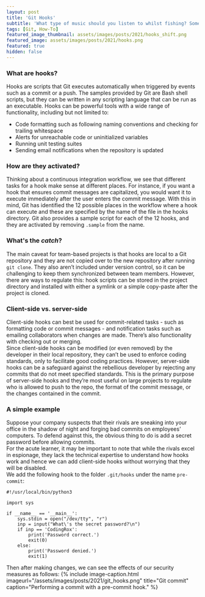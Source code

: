 ```yaml
---
layout: post
title: 'Git Hooks'
subtitle: 'What type of music should you listen to whilst fishing? Something catchy!'
tags: [Git, How-To]
featured_image_thumbnail: assets/images/posts/2021/hooks_shift.png
featured_image: assets/images/posts/2021/hooks.png
featured: true
hidden: false
---
```


### What are hooks?

Hooks are scripts that Git executes automatically when triggered by events such as a commit or a push. The samples provided by Git are Bash shell scripts, but they can be written in any scripting language that can be run as an executable. Hooks can be powerful tools with a wide range of functionality, including but not limited to:
* Code formatting such as following naming conventions and checking for trailing whitespace
* Alerts for unreachable code or uninitialized variables
* Running unit testing suites
* Sending email notifications when the repository is updated

### How are they activated?
Thinking about a continuous integration workflow, we see that different tasks for a hook make sense at different places. For instance, if you want a hook that ensures commit messages are capitalized, you would want it to execute immediately after the user enters the commit message. With this in mind, Git has identified the 12 possible places in the workflow where a hook can execute and these are specified by the name of the file in the hooks directory. Git also provides a sample script for each of the 12 hooks, and they are activated by removing `.sample` from the name.

### What's the _catch_?
The main caveat for team-based projects is that hooks are local to a Git repository and they are not copied over to the new repository after running `git clone`. They also aren’t included under version control, so it can be challenging to keep them synchronized between team members. However, there are ways to regulate this: hook scripts can be stored in the project directory and installed with either a symlink or a simple copy-paste after the project is cloned.

### Client-side vs. server-side
Client-side hooks can best be used for commit-related tasks - such as formatting code or commit messages - and notification tasks such as emailing collaborators when changes are made. There’s also functionality with checking out or merging.  
Since client-side hooks can be modified (or even removed) by the developer in their local repository, they can’t be used to enforce coding standards, only to facilitate good coding practices. However, server-side hooks can be a safeguard against the rebellious developer by rejecting any commits that do not meet specified standards. This is the primary purpose of server-side hooks and they’re most useful on large projects to regulate who is allowed to push to the repo, the format of the commit message, or the changes contained in the commit.

### A simple example
Suppose your company suspects that their rivals are sneaking into your office in the shadow of night and forging bad commits on employees’ computers. To defend against this, the obvious thing to do is add a secret password before allowing commits.  
For the acute learner, it may be important to note that while the rivals excel in espionage, they lack the technical expertise to understand how hooks work and hence we can add client-side hooks without worrying that they will be disabled.  
We add the following hook to the folder `.git/hooks` under the name `pre-commit`:
<pre><code class="language-py">#!/usr/local/bin/python3
  
import sys

if __name__ == '__main__':
    sys.stdin = open("/dev/tty", "r")
    inp = input("What\'s the secret password?\n")
    if inp == 'CodingRox':
        print('Password correct.')
        exit(0)
    else:
        print('Password denied.')
        exit(1)</code></pre>
Then after making changes, we can see the effects of our security measures as follows:
{% include image-caption.html imageurl="/assets/images/posts/2021/git_hooks.png" title="Git commit" caption="Performing a commit with a pre-commit hook." %}

